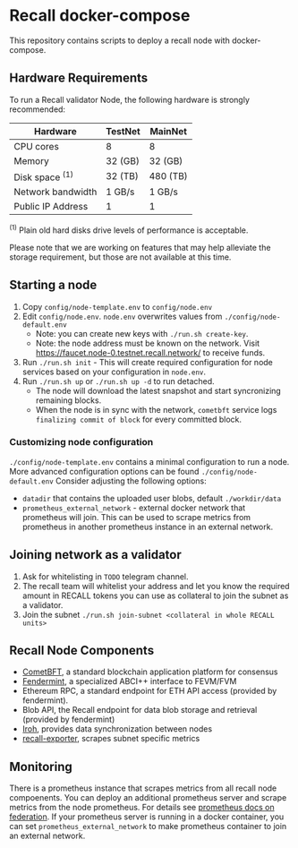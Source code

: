 # Recall docker-compose

This repository contains scripts to deploy a recall node with docker-compose.

## Hardware Requirements

To run a Recall validator Node, the following hardware is strongly recommended:

| Hardware          | TestNet  | MainNet   |
|-------------------|----------|-----------|
| CPU cores         | 8        | 8         |
| Memory            | 32 (GB)  | 32 (GB)   |
| Disk space <sup>(1)</sup>    | 32 (TB)  | 480 (TB)  |
| Network bandwidth | 1 GB/s   | 1 GB/s    |
| Public IP Address | 1        | 1         |

<sup>(1)</sup> Plain old hard disks drive levels of performance is acceptable.

Please note that we are working on features that may help alleviate the storage requirement, but those are not available at this time.

## Starting a node
1. Copy `config/node-template.env` to `config/node.env`
2. Edit `config/node.env`. `node.env` overwrites values from `./config/node-default.env`
   * Note: you can create new keys with `./run.sh create-key`.
   * Note: the node address must be known on the network. Visit https://faucet.node-0.testnet.recall.network/ to receive funds.
3. Run `./run.sh init` - This will create required configuration for node services based on your configuration in `node.env`.
4. Run `./run.sh up` or `./run.sh up -d` to run detached.
   * The node will download the latest snapshot and start syncronizing remaining blocks.
   * When the node is in sync with the network, `cometbft` service logs `finalizing commit of block` for every committed block.

### Customizing node configuration
`./config/node-template.env` contains a minimal configuration to run a node.
More advanced configuration options can be found `./config/node-default.env`
Consider adjusting the following options:
* `datadir` that contains the uploaded user blobs, default `./workdir/data`
* `prometheus_external_network` - external docker network that prometheus will join. This can be used to scrape metrics from prometheus in another prometheus instance in an external network.

## Joining network as a validator
1. Ask for whitelisting in `TODO` telegram channel.
2. The recall team will whitelist your address and let you know the required amount in RECALL tokens you can use as collateral to join the subnet as a validator.
3. Join the subnet `./run.sh join-subnet <collateral in whole RECALL units>`

## Recall Node Components
* [CometBFT](https://cometbft.com/), a standard blockchain application platform for consensus
* [Fendermint](https://github.com/recallnet/ipc/blob/main/docs/fendermint), a specialized ABCI++ interface to FEVM/FVM
* Ethereum RPC, a standard endpoint for ETH API access (provided by fendermint).
* Blob API, the Recall endpoint for data blob storage and retrieval (provided by fendermint)
* [Iroh](https://github.com/n0-computer/iroh), provides data synchronization between nodes
* [recall-exporter](https://github.com/recallnet/recall-exporter), scrapes subnet specific metrics

## Monitoring
There is a prometheus instance that scrapes metrics from all recall node compoenents.
You can deploy an additional prometheus server and scrape metrics from the node prometheus.
For details see [prometheus docs on federation](https://prometheus.io/docs/prometheus/latest/federation/).
If your prometheus server is running in a docker container, you can set `prometheus_external_network` to make prometheus container to join an external network.

